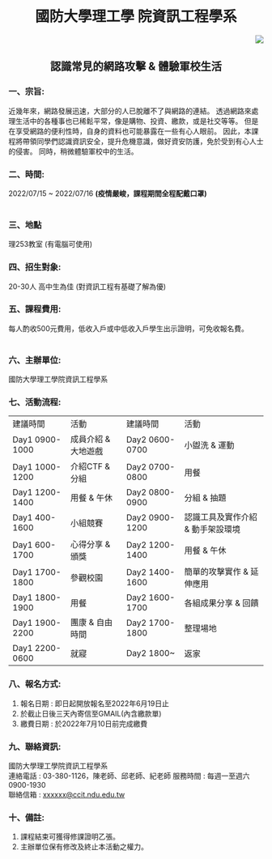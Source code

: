  # <center>國防大學理工學 院資訊工程學系</center>
 
<div align="right">
<img src="https://upload.wikimedia.org/wikipedia/commons/e/eb/%E4%B8%AD%E8%8F%AF%E6%B0%91%E5%9C%8B%E5%9C%8B%E9%98%B2%E5%A4%A7%E5%AD%B8%E6%A0%A1%E5%BE%BD.png">
</div>

## <center>認識常見的網路攻擊 & 體驗軍校生活</center>


### 一、宗旨:

近幾年來，網路發展迅速，大部分的人已脫離不了與網路的連結。
透過網路來處理生活中的各種事也已稀鬆平常，像是購物、投資、繳款，或是社交等等。
但是在享受網路的便利性時，自身的資料也可能暴露在一些有心人眼前。
因此，本課程將帶領同學們認識資訊安全，提升危機意識，做好資安防護，免於受到有心人士的侵害。
同時，稍微體驗軍校中的生活。
<br>

### 二、時間:
2022/07/15 ~ 2022/07/16
**(疫情嚴峻，課程期間全程配戴口罩)**  
<br>

### 三、地點
理253教室 (有電腦可使用)
<br>

### 四、招生對象:
20-30人 高中生為佳 (對資訊工程有基礎了解為優)
<br>

### 五、課程費用:
每人酌收500元費用，低收入戶或中低收入戶學生出示證明，可免收報名費。  
<br>

### 六、主辦單位:
國防大學理工學院資訊工程學系

### 七、活動流程:

<table>
  <tr>
    <td>建議時間 </td>
    <td>活動  </td>
    <td>建議時間 </td>
    <td>活動  </td>
  </tr>
  <tr>
    <td>Day1 0900-1000</td>
    <td>成員介紹 & 大地遊戲</td>
    <td>Day2 0600-0700</td>
    <td>小盥洗 & 運動</td>
  </tr>
    <tr>
    <td>Day1  1000-1200</td>
    <td>介紹CTF & 分組</td>
    <td>Day2 0700-0800</td>
    <td>用餐</td>
  </tr>
    <tr>
    <td>Day1 1200-1400</td>
    <td>用餐 & 午休</td>
    <td>Day2 0800-0900  </td>
    <td>分組 & 抽題</td>
  </tr>
    <tr>
    <td>Day1 400-1600</td>
    <td>小組競賽</td>
    <td>Day2 0900-1200 </td>
    <td>認識工具及實作介紹 & 動手架設環境</td>
  </tr>
    <tr>
    <td>Day1 600-1700 </td>
    <td>心得分享 & 頒獎</td>
    <td>Day2 1200-1400 </td>
    <td>用餐 & 午休</td>
  </tr>  
    <tr>
    <td>Day1 1700-1800</td>
    <td>參觀校園</td>
    <td>Day2 1400-1600 </td>
    <td>簡單的攻擊實作 & 延伸應用</td>
  </tr>
    <tr>
    <td>Day1 1800-1900 </td>
    <td>用餐</td>
    <td>Day2 1600-1700 </td>
    <td>各組成果分享 & 回饋</td>
  </tr>
      <tr>
    <td>Day1 1900-2200 </td>
    <td>團康 & 自由時間</td>
    <td>Day2 1700-1800 </td>
    <td>整理場地</td>
  </tr>
      <tr>
    <td>Day1 2200-0600 </td>
    <td>就寢</td>
    <td>Day2 1800~ </td>
    <td>返家</td>
  </tr>
 
</table>

### 八、報名方式:
1. 報名日期 : 即日起開放報名至2022年6月19日止
2. 於截止日後三天內寄信至GMAIL(內含繳款單)
3. 繳費日期 : 於2022年7月10日前完成繳費

### 九、聯絡資訊:
國防大學理工學院資訊工程學系  
連絡電話 : 03-380-1126，陳老師、邱老師、紀老師
服務時間 : 每週一至週六0900-1930  
聯絡信箱 : xxxxxx@ccit.ndu.edu.tw  

### 十、備註:
1.	課程結束可獲得修課證明乙張。
2.	主辦單位保有修改及終止本活動之權力。  

